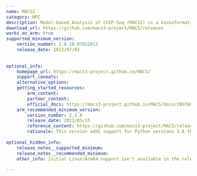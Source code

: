 ```yaml
---
name: MACS2
category: HPC
description: Model-based Analysis of ChIP-Seq (MACS2) is a bioinformatics tool used for identifying enriched regions in ChIP-Seq data, determining where DNA-binding proteins interact with the genome.
download_url: https://github.com/macs3-project/MACS/releases
works_on_arm: true
supported_minimum_version:
    version_number: 2.0.10.07022012
    release_date: 2012/07/03
 
 
optional_info:
    homepage_url: https://macs3-project.github.io/MACS/
    support_caveats:
    alternative_options:
    getting_started_resources:
        arm_content: 
        partner_content:
        official_docs: https://macs3-project.github.io/MACS/docs/INSTALL.html
    arm_recommended_minimum_version:
        version_number: 2.2.8
        release_date: 2023/05/15
        reference_content: https://github.com/macs3-project/MACS/releases/tag/v2.2.8
        rationale: This version adds support for Python versions 3.6 through 3.11, along with compatibility for newer versions of NumPy and Cython. The updates have been tested on both x86 and Arm platforms, ensuring reliable performance on Linux Arm64 systems.
 
optional_hidden_info:
    release_notes__supported_minimum:
    release_notes__recommended_minimum:
    other_info: Initial Linux/Arm64 support isn't available in the release notes. Successfully installed minimum version available (2.0.10.07022012) from the release page on Arm.
 
---
```

